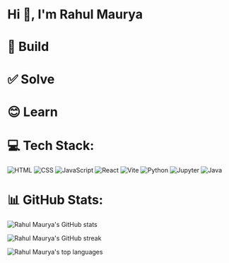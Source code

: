 # Hi 👋, I'm Rahul Maurya

<h1>🔨 Build</h1>
<h1>✅ Solve</h1>
<h1>😊 Learn</h1>

# 💻 Tech Stack:

![HTML](https://img.shields.io/badge/HTML-239120?style=for-the-badge&logo=html5&logoColor=white)
![CSS](https://img.shields.io/badge/CSS-1572B6?style=for-the-badge&logo=css3&logoColor=white)
![JavaScript](https://img.shields.io/badge/JavaScript-F7DF1E?style=for-the-badge&logo=javascript&logoColor=black)
![React](https://img.shields.io/badge/React-20232A?style=for-the-badge&logo=react&logoColor=61DAFB)
![Vite](https://img.shields.io/badge/Vite-646CFF?style=for-the-badge&logo=vite&logoColor=white)
![Python](https://img.shields.io/badge/Python-3776AB?style=for-the-badge&logo=python&logoColor=white)
![Jupyter](https://img.shields.io/badge/Jupyter-F37626?style=for-the-badge&logo=jupyter&logoColor=white)
![Java](https://img.shields.io/badge/Java-007396?style=for-the-badge&logo=oracle&logoColor=white)

# 📊 GitHub Stats:

![Rahul Maurya's GitHub stats](https://github-readme-stats.vercel.app/api?username=k26rahul&theme=dark&hide_border=false&include_all_commits=true&count_private=false&show_icons=true&rank_icon=github&ring_color=0f0)
<br/>

![Rahul Maurya's GitHub streak](https://github-readme-streak-stats.herokuapp.com/?user=k26rahul&theme=dark&hide_border=false)
<br/>

![Rahul Maurya's top languages](https://github-readme-stats.vercel.app/api/top-langs/?username=k26rahul&theme=dark&hide_border=false&include_all_commits=true&count_private=false&layout=compact)
